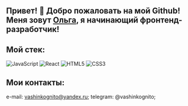 ## Привет! 👋 Добро пожаловать на мой Github! Меня зовут [Ольга](https://github.com/VashInkognito/), я начинающий фронтенд-разработчик!

## Мой стек:


![JavaScript](https://img.shields.io/badge/javascript-%23323330.svg?style=for-the-badge&logo=javascript&logoColor=%23F7DF1E)
![React](https://img.shields.io/badge/react-%2320232a.svg?style=for-the-badge&logo=react&logoColor=%2361DAFB)
![HTML5](https://img.shields.io/badge/html5-%23E34F26.svg?style=for-the-badge&logo=html5&logoColor=white)
![CSS3](https://img.shields.io/badge/css3-%231572B6.svg?style=for-the-badge&logo=css3&logoColor=white)

## Мои контакты:

e-mail: vashinkognito@yandex.ru;
telegram: @vashinkognito;
